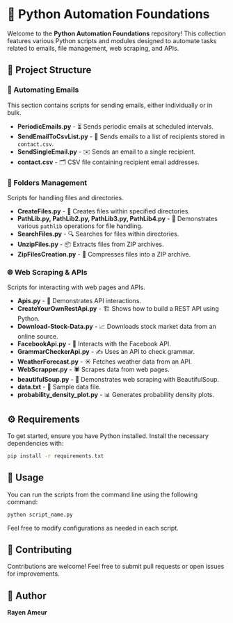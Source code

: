 # 🐍 Python Automation Foundations

Welcome to the **Python Automation Foundations** repository! This collection features various Python scripts and modules designed to automate tasks related to emails, file management, web scraping, and APIs.

## 📂 Project Structure

### 📧 Automating Emails
This section contains scripts for sending emails, either individually or in bulk.

- **PeriodicEmails.py** - ⏳ Sends periodic emails at scheduled intervals.
- **SendEmailToCsvList.py** - 📜 Sends emails to a list of recipients stored in `contact.csv`.
- **SendSingleEmail.py** - ✉️ Sends an email to a single recipient.
- **contact.csv** - 🗂 CSV file containing recipient email addresses.

### 📁 Folders Management
Scripts for handling files and directories.

- **CreateFiles.py** - 📄 Creates files within specified directories.
- **PathLib.py, PathLib2.py, PathLib3.py, PathLib4.py** - 📂 Demonstrates various `pathlib` operations for file handling.
- **SearchFiles.py** - 🔍 Searches for files within directories.
- **UnzipFiles.py** - 📦 Extracts files from ZIP archives.
- **ZipFilesCreation.py** - 🎁 Compresses files into a ZIP archive.

### 🌐 Web Scraping & APIs
Scripts for interacting with web pages and APIs.

- **Apis.py** - 🔗 Demonstrates API interactions.
- **CreateYourOwnRestApi.py** - 🏗 Shows how to build a REST API using Python.
- **Download-Stock-Data.py** - 📈 Downloads stock market data from an online source.
- **FacebookApi.py** - 📘 Interacts with the Facebook API.
- **GrammarCheckerApi.py** - ✍️ Uses an API to check grammar.
- **WeatherForecast.py** - ☀️ Fetches weather data from an API.
- **WebScrapper.py** - 🕷 Scrapes data from web pages.
- **beautifulSoup.py** - 🍲 Demonstrates web scraping with BeautifulSoup.
- **data.txt** - 📑 Sample data file.
- **probability_density_plot.py** - 📊 Generates probability density plots.

## ⚙️ Requirements
To get started, ensure you have Python installed. Install the necessary dependencies with:

```bash
pip install -r requirements.txt
```

## 🚀 Usage
You can run the scripts from the command line using the following command:

```bash
python script_name.py
```

Feel free to modify configurations as needed in each script.


## 🤝 Contributing
Contributions are welcome! Feel free to submit pull requests or open issues for improvements.

## 👤 Author
**Rayen Ameur**
